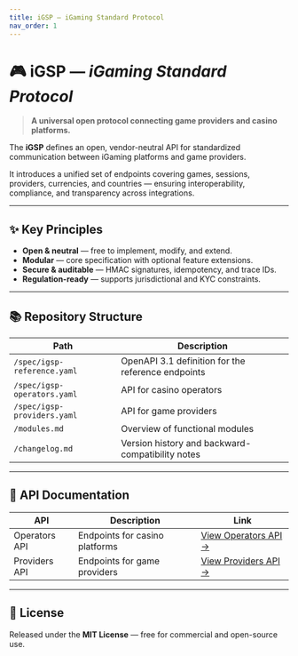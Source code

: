 ```yaml
---
title: iGSP — iGaming Standard Protocol
nav_order: 1
---
```


# 🎮 iGSP — *iGaming Standard Protocol*

> **A universal open protocol connecting game providers and casino platforms.**

The **iGSP** defines an open, vendor-neutral API for standardized communication between iGaming platforms and game providers.

It introduces a unified set of endpoints covering games, sessions, providers, currencies, and countries — ensuring interoperability, compliance, and transparency across integrations.

---

## ✨ Key Principles

- **Open & neutral** — free to implement, modify, and extend.
- **Modular** — core specification with optional feature extensions.
- **Secure & auditable** — HMAC signatures, idempotency, and trace IDs.
- **Regulation-ready** — supports jurisdictional and KYC constraints.

---

## 📚 Repository Structure

| Path | Description |
|------|--------------|
| `/spec/igsp-reference.yaml` | OpenAPI 3.1 definition for the reference endpoints |
| `/spec/igsp-operators.yaml` | API for casino operators |
| `/spec/igsp-providers.yaml` | API for game providers |
| `/modules.md` | Overview of functional modules |
| `/changelog.md` | Version history and backward-compatibility notes |

---

## 🧭 API Documentation

| API | Description | Link |
|-----|--------------|------|
| Operators API | Endpoints for casino platforms | [View Operators API →](operators.html) |
| Providers API | Endpoints for game providers | [View Providers API →](providers.html) |

---

## 🧩 License

Released under the **MIT License** — free for commercial and open-source use.